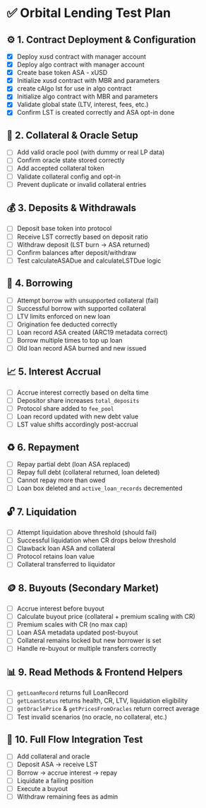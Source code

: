 
# ✅ Orbital Lending Test Plan

## ⚙️ 1. Contract Deployment & Configuration
- [x] Deploy xusd contract with manager account  
- [x] Deploy algo contract with manager account  
- [x] Create base token ASA - xUSD
- [x] Initialize xusd contract with MBR and parameters 
- [x] create cAlgo lst for use in algo contract
- [x] Initialize algo contract with MBR and parameters   
- [x] Validate global state (LTV, interest, fees, etc.)  
- [x] Confirm LST is created correctly and ASA opt-in done

## 🧱 2. Collateral & Oracle Setup
- [ ] Add valid oracle pool (with dummy or real LP data)  
- [ ] Confirm oracle state stored correctly  
- [ ] Add accepted collateral token  
- [ ] Validate collateral config and opt-in  
- [ ] Prevent duplicate or invalid collateral entries  

## 💰 3. Deposits & Withdrawals
- [ ] Deposit base token into protocol  
- [ ] Receive LST correctly based on deposit ratio  
- [ ] Withdraw deposit (LST burn → ASA returned)  
- [ ] Confirm balances after deposit/withdraw  
- [ ] Test calculateASADue and calculateLSTDue logic  

## 🏦 4. Borrowing
- [ ] Attempt borrow with unsupported collateral (fail)  
- [ ] Successful borrow with supported collateral  
- [ ] LTV limits enforced on new loan  
- [ ] Origination fee deducted correctly  
- [ ] Loan record ASA created (ARC19 metadata correct)  
- [ ] Borrow multiple times to top up loan  
- [ ] Old loan record ASA burned and new issued  

## 📈 5. Interest Accrual
- [ ] Accrue interest correctly based on delta time  
- [ ] Depositor share increases `total_deposits`  
- [ ] Protocol share added to `fee_pool`  
- [ ] Loan record updated with new debt value  
- [ ] LST value shifts accordingly post-accrual  

## ♻️ 6. Repayment
- [ ] Repay partial debt (loan ASA replaced)  
- [ ] Repay full debt (collateral returned, loan deleted)  
- [ ] Cannot repay more than owed  
- [ ] Loan box deleted and `active_loan_records` decremented  

## 🔓 7. Liquidation
- [ ] Attempt liquidation above threshold (should fail)  
- [ ] Successful liquidation when CR drops below threshold  
- [ ] Clawback loan ASA and collateral  
- [ ] Protocol retains loan value  
- [ ] Collateral transferred to liquidator  

## 🪙 8. Buyouts (Secondary Market)
- [ ] Accrue interest before buyout  
- [ ] Calculate buyout price (collateral + premium scaling with CR)  
- [ ] Premium scales with CR (no max cap)  
- [ ] Loan ASA metadata updated post-buyout  
- [ ] Collateral remains locked but new borrower is set  
- [ ] Handle re-buyout or multiple transfers correctly  

## 📊 9. Read Methods & Frontend Helpers
- [ ] `getLoanRecord` returns full LoanRecord  
- [ ] `getLoanStatus` returns health, CR, LTV, liquidation eligibility  
- [ ] `getOraclePrice` & `getPricesFromOracles` return correct average  
- [ ] Test invalid scenarios (no oracle, no collateral, etc.)  

## 🧪 10. Full Flow Integration Test
- [ ] Add collateral and oracle  
- [ ] Deposit ASA → receive LST  
- [ ] Borrow → accrue interest → repay  
- [ ] Liquidate a failing position  
- [ ] Execute a buyout  
- [ ] Withdraw remaining fees as admin
